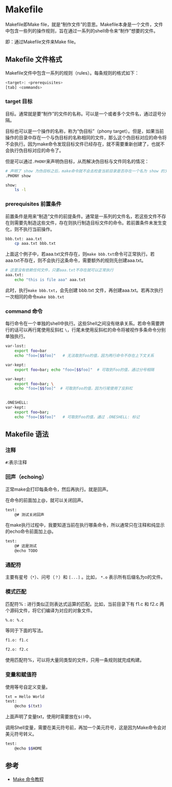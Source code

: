 # Makefile

Makefile即Make file，就是“制作文件”的意思。Makefile本身是一个文件，文件中包含一些列的操作规则，旨在通过一系列的shell命令来“制作”想要的文件。

即：通过Makefile文件来Make file。

## Makefile 文件格式

Makefile文件中包含一系列的规则（rules）。每条规则的格式如下：

```bash
<target>: <prerequisites>
[tab] <commands>
```

### target 目标

目标。通常就是要“制作”的文件的名称。可以是一个或者多个文件名，通过逗号分隔。

目标也可以是一个操作的名称，称为“伪目标”（phony target）。但是，如果当前操作的目录中存在一个与伪目标的名称相同的文件，那么这个伪目标对应的命令将不会执行。因为make命令发现目标文件已经存在，就不需要重新创建了，也就不会执行伪目标对应的命令了。

但是可以通过`.PHONY`来声明伪目标，从而解决伪目标与文件同名的情况：

```bash
# 声明了 show 为伪目标之后，make命令就不会去检查当前目录是否存在一个名为 show 的文件了。 
.PHONY show

show:
    ls -l
```

### prerequisites 前置条件

前置条件是用来“制造”文件的前提条件。通常是一系列的文件名，若这些文件不存在则需要先制造这些文件，存在则执行制造目标文件的命令。若前置条件未发生变化，则不执行当前操作。

```bash
bbb.txt: aaa.txt
    cp aaa.txt bbb.txt
```

上面这个例子中，若aaa.txt文件存在，则`make bbb.txt`命令可正常执行。若aaa.txt不存在，则不会执行这条命令，需要额外的规则先创建aaa.txt。

```bash
# 这里没有依赖任何文件，只要aaa.txt不存在就可以正常执行
aaa.txt:
    echo "this is file aaa" aaa.txt
```

此时，执行`make bbb.txt`，会先创建 bbb.txt 文件，再创建aaa.txt。若再次执行一次相同的命令`make bbb.txt`

### command 命令

每行命令在一个单独的shell中执行。这些Shell之间没有继承关系。若命令需要跨行的话可以再行尾使用反斜杠 `\`，行尾未使用反斜杠的命令将被视作多条命令分别单独执行。

```bash
var-lost:
    export foo=bar
    echo "foo=[$$foo]"   # 无法取到foo的值，因为两行命令不存在上下文关系

var-kept:
    export foo=bar; echo "foo=[$$foo]"  # 可取到foo的值，通过分号相隔

var-kept:
    export foo=bar; \
    echo "foo=[$$foo]"  # 可取到foo的值，因为行尾使用了反斜杠

    
.ONESHELL:
var-kept:
    export foo=bar; 
    echo "foo=[$$foo]"   # 可取到foo的值，通过 .ONESHELL: 标记

```

## Makefile 语法

### 注释

 `#`:表示注释

### 回声（echoing）

正常make会打印每条命令，然后再执行。就是回声。

在命令的前面加上@，就可以关闭回声。

```bash
test:
    @# 测试关闭回声
```

在make执行过程中，我要知道当前在执行哪条命令，所以通常只在注释和纯显示的echo命令前面加上@。

```bash
test:
    @# 这是测试
    @echo TODO
```

### 通配符

主要有星号（`*`）、问号（`？`）和 `[...]` 。比如， `*.o` 表示所有后缀名为o的文件。

### 模式匹配

匹配符% : 进行类似正则表达式运算的匹配。比如，当前目录下有 f1.c 和 f2.c 两个源码文件，将它们编译为对应的对象文件。

```bash
%.o: %.c
```

等同于下面的写法。

```bash
f1.o: f1.c

f2.o: f2.c
```

使用匹配符%，可以将大量同类型的文件，只用一条规则就完成构建。

### 变量和赋值符

使用等号自定义变量。

```bash
txt = Hello World
test:
    @echo $(txt)
```

上面声明了变量txt，使用时需要放在`$()`中。

调用Shell变量，需要在美元符号前，再加一个美元符号，这是因为Make命令会对美元符号转义。

```bash
test:
    @echo $$HOME
```

## 参考

- [Make 命令教程](https://www.ruanyifeng.com/blog/2015/02/make.html)
